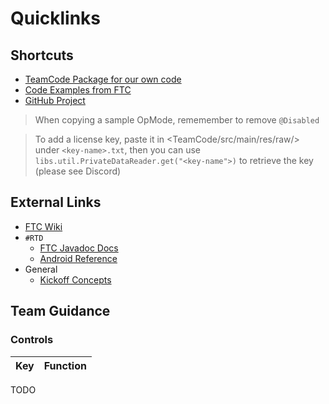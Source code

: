 # Quicklinks
## Shortcuts
- [TeamCode Package for our own code](TeamCode/src/main/java/org/firstinspires/ftc/teamcode)
- [Code Examples from FTC](FtcRobotController/src/main/java/org/firstinspires/ftc/robotcontroller/external/samples)
- [GitHub Project](https://github.com/WebCoder49/FTC-2021/projects/1)
> When copying a sample OpMode, rememember to remove `@Disabled`

> To add a license key, paste it in <TeamCode/src/main/res/raw/> under `<key-name>.txt`, then you can use `libs.util.PrivateDataReader.get("<key-name">)` to retrieve the key (please see Discord)

## External Links
- [FTC Wiki](https://github.com/FIRST-Tech-Challenge/FtcRobotController/wiki)
- `#RTD`
  - [FTC Javadoc Docs](https://javadoc.io/doc/org.firstinspires.ftc)
  - [Android Reference](https://developer.android.com/reference)
- General
  - [Kickoff Concepts](https://docs.revrobotics.com/kickoff-concepts)

## Team Guidance
### Controls
Key | Function
---|---

TODO
